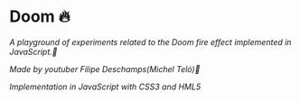 # Doom :fire:




 <em>A playground of experiments related to the Doom fire effect implemented in JavaScript.<em>:punch:

 Made by youtuber Filipe Deschamps(Michel Teló):boy:
 
 
 Implementation in JavaScript with CSS3 and HML5

